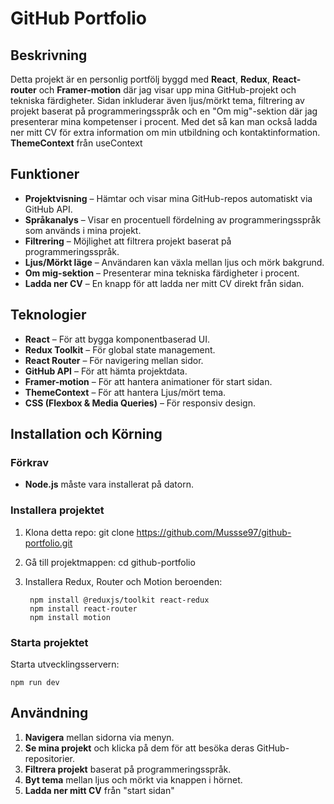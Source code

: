 # GitHub Portfolio

## Beskrivning
Detta projekt är en personlig portfölj byggd med **React**, **Redux**, **React-router** och **Framer-motion** där jag visar upp mina GitHub-projekt och tekniska färdigheter. Sidan inkluderar även ljus/mörkt tema, filtrering av projekt baserat på programmeringsspråk och en "Om mig"-sektion där jag presenterar mina kompetenser i procent.
Med det så kan man också ladda ner mitt CV för extra information om min utbildning och kontaktinformation.
**ThemeContext** från useContext
## Funktioner
- **Projektvisning** – Hämtar och visar mina GitHub-repos automatiskt via GitHub API.
- **Språkanalys** – Visar en procentuell fördelning av programmeringsspråk som används i mina projekt.
- **Filtrering** – Möjlighet att filtrera projekt baserat på programmeringsspråk.
- **Ljus/Mörkt läge** – Användaren kan växla mellan ljus och mörk bakgrund.
- **Om mig-sektion** – Presenterar mina tekniska färdigheter i procent.
- **Ladda ner CV** – En knapp för att ladda ner mitt CV direkt från sidan.

## Teknologier
- **React** – För att bygga komponentbaserad UI.
- **Redux Toolkit** – För global state management.
- **React Router** – För navigering mellan sidor.
- **GitHub API** – För att hämta projektdata.
- **Framer-motion** – För att hantera animationer för start sidan.
- **ThemeContext** – För att hantera Ljus/mört tema.
- **CSS (Flexbox & Media Queries)** – För responsiv design.

## Installation och Körning
### Förkrav
- **Node.js** måste vara installerat på datorn.

### Installera projektet
1. Klona detta repo:
   git clone https://github.com/Mussse97/github-portfolio.git
   
2. Gå till projektmappen:
   cd github-portfolio
   
3. Installera Redux, Router och Motion beroenden:
   ```
    npm install @reduxjs/toolkit react-redux 
    npm install react-router 
    npm install motion 
   ```

### Starta projektet
Starta utvecklingsservern:
```
npm run dev
```

## Användning
1. **Navigera** mellan sidorna via menyn.
2. **Se mina projekt** och klicka på dem för att besöka deras GitHub-repositorier.
3. **Filtrera projekt** baserat på programmeringsspråk.
4. **Byt tema** mellan ljus och mörkt via knappen i hörnet.
5. **Ladda ner mitt CV** från "start sidan"

